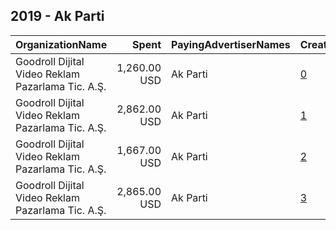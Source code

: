 ## 2019 - Ak Parti 
|OrganizationName|Spent|PayingAdvertiserNames|CreativeUrls|Impressions|Genders|AgeBrackets|CountryCodes|BillingAddresses|CandidateBallotInformation|
|:---|---:|:---|:---|---:|:---|:---|:---|:---|:---|
|Goodroll Dijital Video Reklam Pazarlama Tic. A.Ş.|1,260.00 USD|Ak Parti|[0](https://www.snap.com/political-ads/asset/8035d2251d238074a883fb79abad02741922fc095db7f8440d89b5c17d287945?mediaType=mp4)|626,860|||turkey|"Emniyetevler Mah. Yamaç Sok. No:6 Kat:2,İstanbul/Kağıthane,34415,TR"||
|Goodroll Dijital Video Reklam Pazarlama Tic. A.Ş.|2,862.00 USD|Ak Parti|[1](https://www.snap.com/political-ads/asset/46b34c7d97ddfc2b2b3535d0717d1a7d518cdaf0aa2f0f81bd45acf2f540152e?mediaType=mp4)|1,966,980|||turkey|"Emniyetevler Mah. Yamaç Sok. No:6 Kat:2,İstanbul/Kağıthane,34415,TR"||
|Goodroll Dijital Video Reklam Pazarlama Tic. A.Ş.|1,667.00 USD|Ak Parti|[2](https://www.snap.com/political-ads/asset/3ccca95e934a0769299335da47a5a7bb5486f5206b05f45827ef9973d8e892b8?mediaType=mp4)|921,045|||turkey|"Emniyetevler Mah. Yamaç Sok. No:6 Kat:2,İstanbul/Kağıthane,34415,TR"||
|Goodroll Dijital Video Reklam Pazarlama Tic. A.Ş.|2,865.00 USD|Ak Parti|[3](https://www.snap.com/political-ads/asset/e4c67fb68170179bfd4ec1a856e07dbe2a5ae91263c888bc98607a9dfff1e706?mediaType=mp4)|2,616,033|||turkey|"Emniyetevler Mah. Yamaç Sok. No:6 Kat:2,İstanbul/Kağıthane,34415,TR"||
